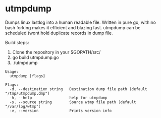 # utmpdump
Dumps linux lastlog into a human readable file. 
Written in pure go, with no bash forking makes it efficient and blazing fast.
utmpdump can be scheduled (wont hold duplicate records in dump file.

Build steps:

1. Clone the repository in your $GOPATH/src/
2. go build utmpdump.go
3. ./utmpdump


```
Usage:
  utmpdump [flags]

Flags:
  -d, --destination string   Destination dump file path (default "/tmp/utmpdump.dmp")
  -h, --help                 help for utmpdump
  -s, --source string        Source wtmp file path (default "/var/log/wtmp")
  -v, --version              Prints version info
```
